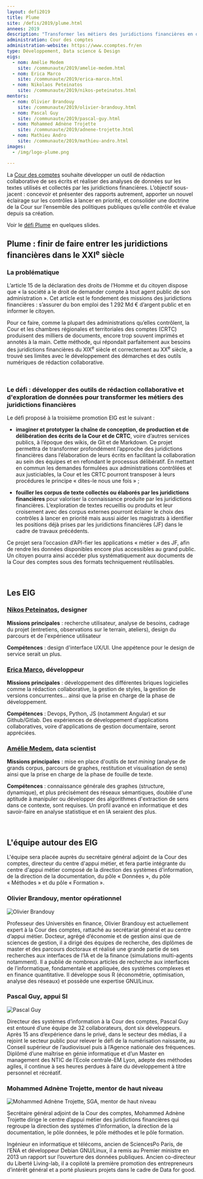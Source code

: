 ```yaml
---
layout: defi2019
title: Plume
site: /defis/2019/plume.html
annees: 2019
description: "Transformer les métiers des juridictions financières en développant des outils de rédaction collaborative et d’exploration de données"
administration: Cour des comptes
administration-website: https://www.ccomptes.fr/en
type: Développement, Data science & Design
eigs:
  - nom: Amélie Medem
    site: /communaute/2019/amelie-medem.html
  - nom: Erica Marco
    site: /communaute/2019/erica-marco.html
  - nom: Nikolaos Peteinatos
    site: /communaute/2019/nikos-peteinatos.html 
mentors:
  - nom: Olivier Brandouy
    site: /communaute/2019/olivier-brandouy.html
  - nom: Pascal Guy
    site: /communaute/2019/pascal-guy.html
  - nom: Mohammed Adnène Trojette
    site: /communaute/2019/adnene-trojette.html
  - nom: Mathieu Andro
    site: /communaute/2019/mathieu-andro.html
images:
  - /img/logo-plume.png

---
```


La [Cour des comptes](https://www.ccomptes.fr/) souhaite développer un
outil de rédaction collaborative de ses écrits et réaliser des
analyses de données sur les textes utilisés et collectés par les
juridictions financières. L’objectif sous-jacent : concevoir et
présenter des rapports autrement, apporter un nouvel éclairage sur les
contrôles à lancer en priorité, et consolider une doctrine de la Cour
sur l’ensemble des politiques publiques qu’elle contrôle et évalue
depuis sa création.

Voir le [défi
Plume](https://speakerdeck.com/eig2018/pitch-plume-defi-eig3) en
quelques slides.

## Plume : finir de faire entrer les juridictions financières dans le XXI<sup>e</sup> siècle

### La problématique

L’article 15 de la déclaration des droits de l’Homme et du citoyen
dispose que « la société a le droit de demander compte à tout agent
public de son administration ». Cet article est le fondement des
missions des juridictions financières : s’assurer du bon emploi des 1
292 Md € d’argent public et en informer le citoyen.

Pour ce faire, comme la plupart des administrations qu’elles
contrôlent, la Cour et les chambres régionales et territoriales des
comptes (CRTC) produisent des milliers de documents, encore trop
souvent imprimés et annotés à la main. Cette méthode, qui répondait
parfaitement aux besoins des juridictions financières du
XIX<sup>e</sup> siècle et correctement au XX<sup>e</sup> siècle, a
trouvé ses limites avec le développement des démarches et des outils
numériques de rédaction collaborative.

<br/>

### Le défi : développer des outils de rédaction collaborative et d'exploration de données pour transformer les métiers des juridictions financières

Le défi proposé à la troisième promotion EIG est le suivant :

- **imaginer et prototyper la chaîne de conception, de production et
de délibération des écrits de la Cour et de CRTC**, voire d’autres
services publics, à l’époque des wikis, de Git et de Markdown. Ce
projet permettra de transformer profondément l’approche des
juridictions financières dans l’élaboration de leurs écrits en
facilitant la collaboration au sein des équipes et en refondant le
processus délibératif. En mettant en commun les demandes formulées aux
administrations contrôlées et aux justiciables, la Cour et les CRTC
pourront transposer à leurs procédures le principe « dites-le nous une
fois » ;

- **fouiller les corpus de texte collectés ou élaborés par les
juridictions financières** pour valoriser la connaissance produite par
les juridictions financières. L’exploration de textes recueillis ou
produits et leur croisement avec des corpus externes pourront éclairer
le choix des contrôles à lancer en priorité mais aussi aider les
magistrats à identifier les positions déjà prises par les juridictions
financières (JF) dans le cadre de travaux précédents.

Ce projet sera l’occasion d’API-fier les applications « métier » des
JF, afin de rendre les données disponibles encore plus accessibles au
grand public. Un citoyen pourra ainsi accéder plus systématiquement
aux documents de la Cour des comptes sous des formats techniquement
réutilisables.

<br/>

## Les EIG 

### [Nikos Peteinatos](/communaute/2019/nikos-peteinatos.html), designer

**Missions principales** : recherche utilisateur, analyse de besoins,
cadrage du projet (entretiens, observations sur le terrain, ateliers),
design du parcours et de l'expérience utilisateur

**Compétences** : design d'interface UX/UI. Une appétence
pour le design de service serait un plus.

### [Erica Marco](/communaute/2019/erica-marco.html), développeur

**Missions principales** : développement des différentes briques
logicielles comme la rédaction collaborative, la gestion de styles, la
gestion de versions concurrentes... ainsi que la prise en charge de la
phase de développement.

**Compétences** : Devops, Python, JS (notamment Angular)
et sur Github/Gitlab. Des expériences de développement d'applications
collaboratives, voire d'applications de gestion documentaire, seront
appréciées.

### [Amélie Medem](/communaute/2019/amelie-medem.html), data scientist

**Missions principales** : mise en place d'outils de _text mining_
(analyse de grands corpus, parcours de graphes, restitution et
visualisation de sens) ainsi que la prise en charge de la phase de
fouille de texte.

**Compétences** : connaissance générale des graphes
(structure, dynamique), et plus précisément des réseaux sémantiques,
doublée d'une aptitude à manipuler ou développer des algorithmes
d'extraction de sens dans ce contexte, sont requises. Un profil avancé
en informatique et des savoir-faire en analyse statistique et en IA
seraient des plus.

<br/>

## L'équipe autour des EIG

L'équipe sera placée auprès du secrétaire général adjoint de la Cour
des comptes, directeur du centre d'appui métier, et fera partie
intégrante du centre d'appui métier composé de la direction des
systèmes d'information, de la direction de la documentation, du pôle «
Données », du pôle « Méthodes » et du pôle « Formation ».

### Olivier Brandouy, mentor opérationnel

![Olivier Brandouy](/img/communaute/olivier-brandouy.png)

Professeur des Universités en finance, Olivier Brandouy est
actuellement expert à la Cour des comptes, rattaché au secrétariat
général et au centre d’appui métier. Docteur, agrégé d’économie et de
gestion ainsi que de sciences de gestion, il a dirigé des équipes de
recherche, des diplômes de master et des parcours doctoraux et réalisé
une grande partie de ses recherches aux interfaces de l’IA et de la
finance (simulations multi-agents notamment). Il a publié de nombreux
articles de recherche aux interfaces de l’informatique, fondamentale
et appliquée, des systèmes complexes et en finance quantitative. Il
développe sous R (économétrie, optimisation, analyse des réseaux) et
possède une expertise GNU/Linux.

### Pascal Guy, appui SI

![Pascal Guy](/img/communaute/pascal-guy.png)

Directeur des systèmes d’information à la Cour des comptes, Pascal Guy
est entouré d’une équipe de 32 collaborateurs, dont six
développeurs. Après 15 ans d’expérience dans le privé, dans le secteur
des médias, il a rejoint le secteur public pour relever le défi de la
numérisation naissante, au Conseil supérieur de l’audiovisuel puis à
l’Agence nationale des fréquences. Diplômé d’une maîtrise en génie
informatique et d’un Master en management des NTIC de l’Ecole
centrale-EM Lyon, adepte des méthodes agiles, il continue à ses heures
perdues à faire du développement à titre personnel et récréatif.

### Mohammed Adnène Trojette, mentor de haut niveau

![Mohammed Adnène Trojette, SGA, mentor de haut niveau](/img/communaute/adnene-trojette.jpg)

Secrétaire général adjoint de la Cour des comptes, Mohammed Adnène
Trojette dirige le centre d’appui métier des juridictions financières
qui regroupe la direction des systèmes d’information, la direction de
la documentation, le pôle données, le pôle méthodes et le pôle
formation.

Ingénieur en informatique et télécoms, ancien de SciencesPo Paris, de
l’ENA et développeur Debian GNU/Linux, il a remis au Premier ministre
en 2013 un rapport sur l’ouverture des données publiques. Ancien
co-directeur du Liberté Living-lab, il a copiloté la première
promotion des entrepreneurs d’intérêt général et a porté plusieurs
projets dans le cadre de Data for good.
